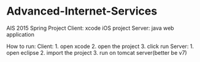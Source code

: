 # Advanced-Internet-Services
AIS 2015 Spring Project
  Client: xcode iOS project
  Server: java web application

How to run:
  Client: 
    1. open xcode
    2. open the project
    3. click run
  Server:
    1. open eclipse
    2. import the project
    3. run on tomcat server(better be v7)
